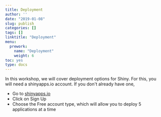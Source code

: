 ```yaml
---
title: Deployment
author: ''
date: "2019-01-08"
slug: publish
categories: []
tags: []
linktitle: "Deployment"
menu:
  prework:
    name: "Deployment"
    weight: 6
toc: yes
type: docs
---
```


In this workshop, we will cover deployment options for Shiny. For this, you will need a shinyapps.io account. If you don't already have one,

- Go to [shinyapps.io](http://www.shinyapps.io/)
- Click on Sign Up
- Choose the Free account type, which will allow you to deploy 5 applications at a time
